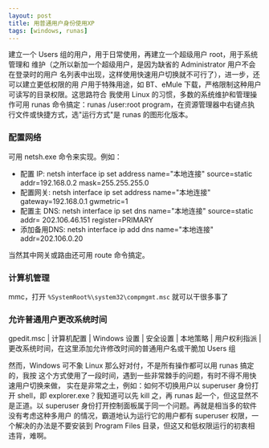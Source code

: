 ```yaml
---
layout: post
title: 用普通用户身份使用XP
tags: [windows, runas]
---
```


建立一个 Users 组的用户，用于日常使用，再建立一个超级用户 root，用于系统管理和
维护（之所以新加一个超级用户，是因为缺省的 Administrator 用户不会在登录时的用户
名列表中出现，这样使用快速用户切换就不可行了），进一步，还可以建立更低权限的用
户用于特殊用途，如 BT、eMule 下载，严格限制这种用户可读写的目录权限。这思路符合
我使用 Linux 的习惯，多数的系统维护和管理操作可用 runas 命令搞定：runas
/user:root program，在资源管理器中右键点执行文件或快捷方式，选"运行方式"是
runas 的图形化版本。

### 配置网络

可用 netsh.exe 命令来实现。例如：

<ul>
<li>配置 IP: netsh interface ip set address name="本地连接" source=static addr=192.168.0.2<a href="http://192.168.0.2/"></a> mask=255.255.255.0 </li>
<li>配置网关: netsh interface ip set address name="本地连接" gateway=192.168.0.1 gwmetric=1</li>
<li>配置主 DNS: netsh interface ip set dns name="本地连接" source=static addr= 202.106.46.151<a href="http://202.106.46.151/"></a> register=PRIMARY</li>
<li>添加备用DNS: netsh interface ip add dns name="本地连接" addr=202.106.0.20<a href="http://202.106.0.20/"></a></li>
</ul>

当然其中网关或路由还可用 route 命令搞定。

### 计算机管理

mmc，打开 `%SystemRoot%\system32\compmgmt.msc` 就可以干很多事了

### 允许普通用户更改系统时间

gpedit.msc | 计算机配置 | Windows 设置 | 安全设置 | 本地策略 | 用户权利指派 |
更改系统时间，在这里添加允许修改时间的普通用户名或干脆加 Users 组

然而，Windows 可不象 Linux 那么好对付，不是所有操作都可以用 runas 搞定的，我按
这个方式使用了一段时间，遇到一些非常棘手的问题，有时不得不用快速用户切换来做，
实在是非常之土，例如：如何不切换用户以 superuser 身份打开 shell，即
explorer.exe？我知道可以先 kill 之，再 runas 起一个，但这显然不是正道。以
superuser 身份打开控制面板属于同一个问题。再就是相当多的软件没有考虑这种多用户
的情况，霸道地认为运行它的用户都有 superuser 权限，一个解决的办法是不要安装到
Program Files 目录，但这又和低权限运行的初衷相违背，难啊。

